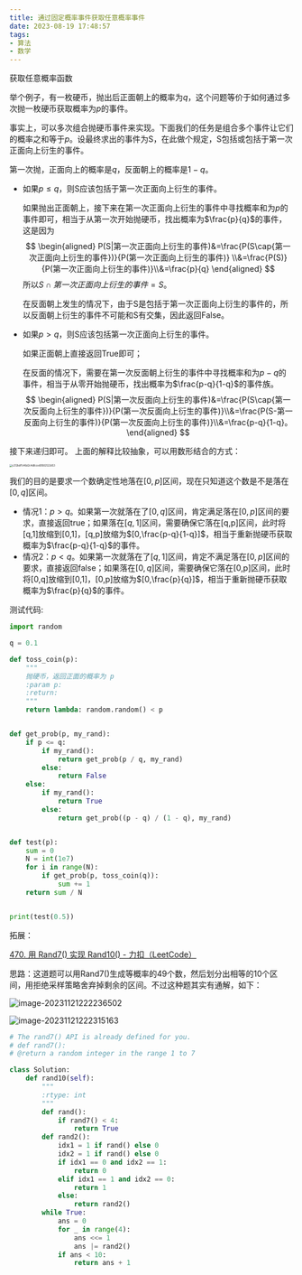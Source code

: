 ```yaml
---
title: 通过固定概率事件获取任意概率事件
date: 2023-08-19 17:48:57
tags:
- 算法
- 数学
---
```


获取任意概率函数

<!--more-->

举个例子，有一枚硬币，抛出后正面朝上的概率为$q$，这个问题等价于如何通过多次抛一枚硬币获取概率为$p$的事件。

事实上，可以多次组合抛硬币事件来实现。下面我们的任务是组合多个事件让它们的概率之和等于$p$。设最终求出的事件为S，在此做个规定，S包括或包括于第一次正面向上衍生的事件。

第一次抛，正面向上的概率是$q$，反面朝上的概率是$1-q$。

- 如果$p\leq q$，则S应该包括于第一次正面向上衍生的事件。

  如果抛出正面朝上，接下来在第一次正面向上衍生的事件中寻找概率和为$p$的事件即可，相当于从第一次开始抛硬币，找出概率为$\frac{p}{q}$的事件，这是因为
  $$
  \begin{aligned}
  P(S|第一次正面向上衍生的事件)&=\frac{P(S\cap{第一次正面向上衍生的事件})}{P(第一次正面向上衍生的事件)} \\&=\frac{P(S)}{P(第一次正面向上衍生的事件)}\\&=\frac{p}{q}
  \end{aligned}
  $$
  所以$S\cap{第一次正面向上衍生的事件}=S$。

  在反面朝上发生的情况下，由于S是包括于第一次正面向上衍生的事件的，所以反面朝上衍生的事件不可能和S有交集，因此返回False。

- 如果$p>q$，则S应该包括第一次正面向上衍生的事件。

  如果正面朝上直接返回True即可；

  在反面的情况下，需要在第一次反面朝上衍生的事件中寻找概率和为$p-q$的事件，相当于从零开始抛硬币，找出概率为$\frac{p-q}{1-q}$的事件族。
  $$
  \begin{aligned}
  P(S|第一次反面向上衍生的事件)&=\frac{P(S\cap{第一次反面向上衍生的事件})}{P(第一次反面向上衍生的事件)}\\&=\frac{P(S-第一反面向上衍生的事件)}{P(第一次反面向上衍生的事件)}\\&=\frac{p-q}{1-q}。
  \end{aligned}
  $$
  

接下来递归即可。
上面的解释比较抽象，可以用数形结合的方式：

<img src="https://cdn.jsdelivr.net/gh/FouforPast/pic-storage@main/img/c212bdf1c46d2c4d8cce69582522d53.jpg" alt="c212bdf1c46d2c4d8cce69582522d53" style="zoom: 30%;" />

我们的目的是要求一个数确定性地落在$[0,p]$区间，现在只知道这个数是不是落在$[0,q]$区间。

- 情况1：$p>q$。如果第一次就落在了$[0,q]$区间，肯定满足落在$[0,p]$区间的要求，直接返回true；如果落在$[q,1]$区间，需要确保它落在[q,p]区间，此时将[q,1]放缩到[0,1]，[q,p]放缩为$[0,\frac{p-q}{1-q}]$，相当于重新抛硬币获取概率为$\frac{p-q}{1-q}$的事件。
- 情况2：$p<q$。如果第一次就落在了$[q,1]$区间，肯定不满足落在$[0,p]$区间的要求，直接返回false；如果落在$[0,q]$区间，需要确保它落在[0,p]区间，此时将[0,q]放缩到[0,1]，[0,p]放缩为$[0,\frac{p}{q}]$，相当于重新抛硬币获取概率为$\frac{p}{q}$的事件。

测试代码:

```python
import random

q = 0.1

def toss_coin(p):
    """
    抛硬币，返回正面的概率为 p
    :param p:
    :return:
    """
    return lambda: random.random() < p


def get_prob(p, my_rand):
    if p <= q:
        if my_rand():
            return get_prob(p / q, my_rand)
        else:
            return False
    else:
        if my_rand():
            return True
        else:
            return get_prob((p - q) / (1 - q), my_rand)


def test(p):
    sum = 0
    N = int(1e7)
    for i in range(N):
        if get_prob(p, toss_coin(q)):
            sum += 1
    return sum / N


print(test(0.5))
```

拓展：

[470. 用 Rand7() 实现 Rand10() - 力扣（LeetCode）](https://leetcode.cn/problems/implement-rand10-using-rand7/description/)

思路：这道题可以用Rand7()生成等概率的49个数，然后划分出相等的10个区间，用拒绝采样策略舍弃掉剩余的区间。不过这种题其实有通解，如下：

![image-20231121222236502](https://cdn.jsdelivr.net/gh/FouforPast/pic-storage@main/img/image-20231121222236502.png)

![image-20231121222315163](https://cdn.jsdelivr.net/gh/FouforPast/pic-storage@main/img/image-20231121222315163.png)

```python
# The rand7() API is already defined for you.
# def rand7():
# @return a random integer in the range 1 to 7

class Solution:
    def rand10(self):
        """
        :rtype: int
        """
        def rand():
            if rand7() < 4:
                return True
        def rand2():
            idx1 = 1 if rand() else 0
            idx2 = 1 if rand() else 0
            if idx1 == 0 and idx2 == 1:
                return 0
            elif idx1 == 1 and idx2 == 0:
                return 1
            else:
                return rand2()
        while True:
            ans = 0
            for _ in range(4):
                ans <<= 1
                ans |= rand2()
            if ans < 10:
                return ans + 1
```

